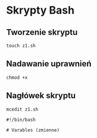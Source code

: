 # Skrypty Bash
## Tworzenie skryptu
```
touch z1.sh
```
## Nadawanie uprawnień
```
chmod +x
```
## Nagłówek skryptu
```
mcedit z1.sh
```

`#!/bin/bash`
```
# Varables (zmienne)
